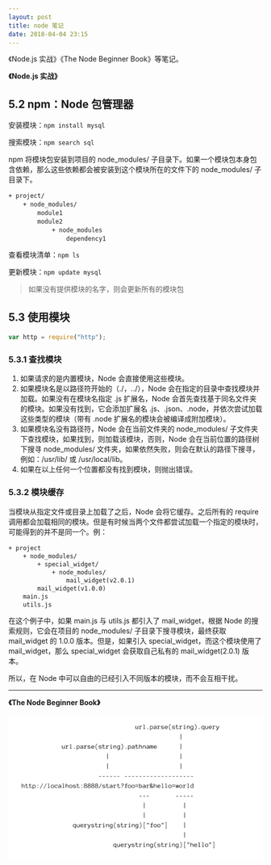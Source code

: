 ```yaml
---
layout: post
title: node 笔记
date: 2018-04-04 23:15
---
```


《Node.js 实战》《The Node Beginner Book》等笔记。

<!-- more -->

**《Node.js 实战》**

## 5.2 npm：Node 包管理器

安装模块：`npm install mysql `

搜索模块：`npm search sql`

npm 将模块包安装到项目的 node_modules/ 子目录下。如果一个模块包本身包含依赖，那么这些依赖都会被安装到这个模块所在的文件下的 node_modules/ 子目录下。

```makefile
+ project/
	+ node_modules/
		module1
		module2
			+ node_modules
				dependency1
```

查看模块清单：`npm ls`

更新模块：`npm update mysql`

> 如果没有提供模块的名字，则会更新所有的模块包

## 5.3 使用模块

```js
var http = require("http");
```

### 5.3.1 查找模块

1. 如果请求的是内置模块，Node 会直接使用这些模块。
2. 如果模块名是以路径符开始的（./，../），Node 会在指定的目录中查找模块并加载。如果没有在模块名指定 .js 扩展名，Node 会首先查找基于同名文件夹的模块。如果没有找到，它会添加扩展名 .js、.json、.node，并依次尝试加载这些类型的模块（带有 .node 扩展名的模块会被编译成附加模块）。
3. 如果模块名没有路径符，Node 会在当前文件夹的 node_modules/ 子文件夹下查找模块，如果找到，则加载该模块，否则，Node 会在当前位置的路径树下搜寻 node_modules/ 文件夹，如果依然失败，则会在默认的路径下搜寻，例如：/usr/lib/ 或 /usr/local/lib。
4. 如果在以上任何一个位置都没有找到模块，则抛出错误。

### 5.3.2 模块缓存

当模块从指定文件或目录上加载了之后，Node 会将它缓存。之后所有的 require 调用都会加载相同的模块。但是有时候当两个文件都尝试加载一个指定的模块时，可能得到的并不是同一个。例：

```
+ project
	+ node_modules/
		+ special_widget/
			+ node_modules/
				mail_widget(v2.0.1)
		mail_widget(v1.0.0)
	main.js
	utils.js
```

 在这个例子中，如果 main.js 与 utils.js 都引入了 mail_widget，根据 Node 的搜索规则，它会在项目的 node_modules/ 子目录下搜寻模块，最终获取 mail_widget 的 1.0.0 版本。但是，如果引入 special_widget，而这个模块使用了 mail_widget，那么 special_widget 会获取自己私有的 mail_widget(2.0.1) 版本。

所以，在 Node 中可以自由的已经引入不同版本的模块，而不会互相干扰。



---



**《The Node Beginner Book》**

![url-and-querystring](/images/node-笔记/url-and-querystring.png)